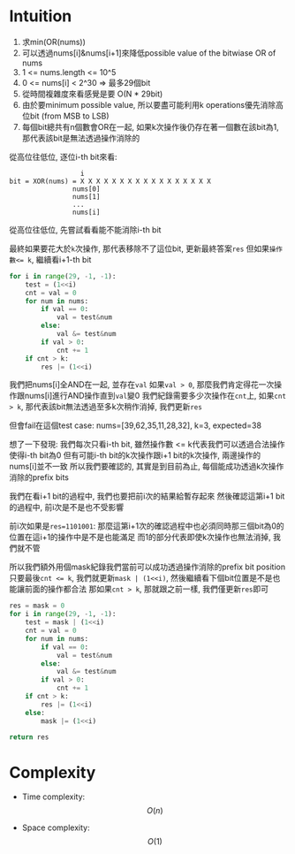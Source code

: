 # Intuition

1. 求min(OR(nums))
2. 可以透過nums[i]&nums[i+1]來降低possible value of the bitwiase OR of nums
3. 1 <= nums.length <= 10^5
4. 0 <= nums[i] < 2^30 => 最多29個bit
5. 從時間複雜度來看感覺是要 O(N * 29bit)
6. 由於要minimum possible value, 所以要盡可能利用k operations優先消除高位bit (from MSB to LSB)
7. 每個bit總共有n個數會OR在一起, 如果k次操作後仍存在著一個數在該bit為1, 那代表該bit是無法透過操作消除的

從高位往低位, 逐位i-th bit來看:

```
                  i
bit = XOR(nums) = X X X X X X X X X X X X X X X X X
                nums[0]
                nums[1]
                ...
                nums[i]
```

從高位往低位, 先嘗試看看能不能消除i-th bit

最終如果要花大於`k`次操作, 那代表移除不了這位bit, 更新最終答案`res`
但如果`操作數<= k`, 繼續看i+1-th bit

```py
for i in range(29, -1, -1):
    test = (1<<i)
    cnt = val = 0
    for num in nums:
        if val == 0:
            val = test&num
        else:
            val &= test&num
        if val > 0:
            cnt += 1
    if cnt > k:
        res |= (1<<i)
```
我們把nums[i]全AND在一起, 並存在`val`
如果`val > 0`, 那麼我們肯定得花一次操作跟nums[i]進行AND操作直到`val`變0
我們紀錄需要多少次操作在`cnt`上, 如果`cnt > k`, 那代表該bit無法透過至多k次稍作消掉, 我們更新`res`

但會fail在這個test case: nums=[39,62,35,11,28,32], k=3, expected=38

想了一下發現: 我們每次只看i-th bit, 雖然操作數 <= k代表我們可以透過合法操作使得i-th bit為0
但有可能i-th bit的k次操作跟i+1 bit的k次操作, 兩邊操作的nums[i]並不一致
所以我們要確認的, 其實是到目前為止, 每個能成功透過k次操作消除的prefix bits

我們在看i+1 bit的過程中, 我們也要把前i次的結果給暫存起來
然後確認這第i+1 bit的過程中, 前i次是不是也不受影響

前i次如果是`res=1101001`:
那麼這第i+1次的確認過程中也必須同時那三個bit為0的位置在這i+1的操作中是不是也能滿足
而1的部分代表即使k次操作也無法消掉, 我們就不管

所以我們額外用個mask紀錄我們當前可以成功透過操作消除的prefix bit position
只要最後`cnt <= k`, 我們就更新`mask | (1<<i)`, 然後繼續看下個bit位置是不是也能讓前面的操作都合法
那如果`cnt > k`, 那就跟之前一樣, 我們僅更新`res`即可

```py
res = mask = 0
for i in range(29, -1, -1):
    test = mask | (1<<i)
    cnt = val = 0
    for num in nums:
        if val == 0:
            val = test&num
        else:
            val &= test&num
        if val > 0:
            cnt += 1
    if cnt > k:
        res |= (1<<i)
    else:
        mask |= (1<<i)

return res
```

# Complexity

- Time complexity:
$$O(n)$$

- Space complexity:
$$O(1)$$